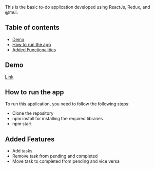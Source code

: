 This is the basic to-do application developed using ReactJs, Redux, and @mui. 


## Table of contents

* [Demo](#demo)
* [How to run the app](#how-to-run-the-app)
* [Added Functionalities](#added-functionalities)

## Demo

[Link](https://to-do-list-mehtab39.vercel.app/)

## How to run the app

To run this application, you need to follow the following steps: 

* Clone the repository
* npm install for installing the required libraries
* npm start

## Added Features

* Add tasks
* Remove task from pending and completed
* Move task to completed from pending and vice versa
